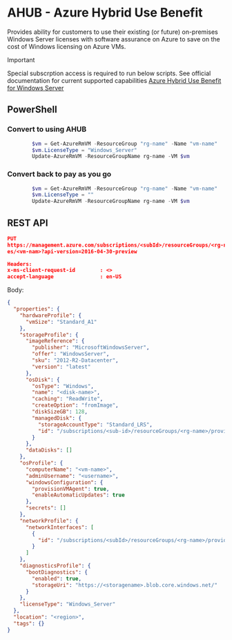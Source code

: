 # AHUB - Azure Hybrid Use Benefit
Provides ability for customers to use their existing (or future) on-premises Windows Server licenses with software assurance on Azure to save on the cost of Windows licensing on Azure VMs. 

>[!IMPORTANT]
>Special subscrption access is required to run below scripts. See official documentation for current supported capabilities [Azure Hybrid Use Benefit for Windows Server](https://docs.microsoft.com/en-us/azure/virtual-machines/windows/hybrid-use-benefit-licensing)
>
>

## PowerShell
### Convert to using AHUB
```powershell
		$vm = Get-AzureRmVM -ResourceGroup "rg-name" -Name "vm-name"
		$vm.LicenseType = "Windows_Server"
		Update-AzureRmVM -ResourceGroupName rg-name -VM $vm
```

### Convert back to pay as you go
```powershell
		$vm = Get-AzureRmVM -ResourceGroup "rg-name" -Name "vm-name"
		$vm.LicenseType = ""
		Update-AzureRmVM -ResourceGroupName rg-name -VM $vm
```

## REST API

```json
PUT
https://management.azure.com/subscriptions/<subId>/resourceGroups/<rg-name>/providers/Microsoft.Compute/virtualMachin
es/<vm-nam>?api-version=2016-04-30-preview

Headers:
x-ms-client-request-id        : <>
accept-language               : en-US
```
Body:
```json
{
  "properties": {
    "hardwareProfile": {
      "vmSize": "Standard_A1"
    },
    "storageProfile": {
      "imageReference": {
        "publisher": "MicrosoftWindowsServer",
        "offer": "WindowsServer",
        "sku": "2012-R2-Datacenter",
        "version": "latest"
      },
      "osDisk": {
        "osType": "Windows",
        "name": "<disk-name>",
        "caching": "ReadWrite",
        "createOption": "fromImage",
        "diskSizeGB": 128,
        "managedDisk": {
          "storageAccountType": "Standard_LRS",
          "id": "/subscriptions/<sub-id>/resourceGroups/<rg-name>/providers/Microsoft.Compute/disks/<disk-name>"
        }
      },
      "dataDisks": []
    },
    "osProfile": {
      "computerName": "<vm-name>",
      "adminUsername": "<username>",
      "windowsConfiguration": {
        "provisionVMAgent": true,
        "enableAutomaticUpdates": true
      },
      "secrets": []
    },
    "networkProfile": {
      "networkInterfaces": [
        {
          "id": "/subscriptions/<subId>/resourceGroups/<rg-name>/providers/Microsoft.Network/networkInterfaces/<nic>"
        }
      ]
    },
    "diagnosticsProfile": {
      "bootDiagnostics": {
        "enabled": true,
        "storageUri": "https://<storagename>.blob.core.windows.net/"
      }
    },
    "licenseType": "Windows_Server"
  },
  "location": "<region>",
  "tags": {}
}
```
